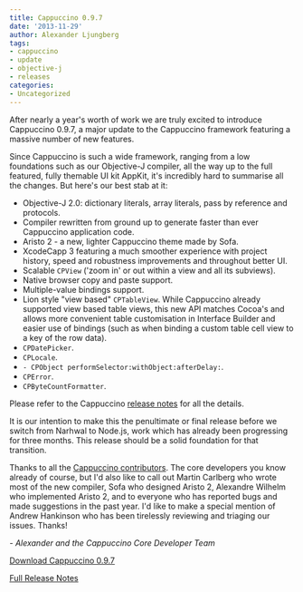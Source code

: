 ```yaml
---
title: Cappuccino 0.9.7
date: '2013-11-29'
author: Alexander Ljungberg
tags:
- cappuccino
- update
- objective-j
- releases
categories:
- Uncategorized
---
```


After nearly a year's worth of work we are truly excited to introduce Cappuccino 0.9.7, a major update to the Cappuccino framework featuring a massive number of new features.

Since Cappuccino is such a wide framework, ranging from a low foundations such as our Objective-J compiler, all the way up to the full featured, fully themable UI kit AppKit, it's incredibly hard to summarise all the changes. But here's our best stab at it:

 * Objective-J 2.0: dictionary literals, array literals, pass by reference and protocols.
 * Compiler rewritten from ground up to generate faster than ever Cappuccino application code.
 * Aristo 2 - a new, lighter Cappuccino theme made by Sofa.
 * XcodeCapp 3 featuring a much smoother experience with project history, speed and robustness improvements and throughout better UI.
 * Scalable `CPView` ('zoom in' or out within a view and all its subviews).
 * Native browser copy and paste support.
 * Multiple-value bindings support.
 * Lion style "view based" `CPTableView`. While Cappuccino already supported view based table views, this new API matches Cocoa's and allows more convenient table customisation in Interface Builder and easier use of bindings (such as when binding a custom table cell view to a key of the row data).
 * `CPDatePicker`.
 * `CPLocale`.
 * `- CPObject performSelector:withObject:afterDelay:`.
 * `CPError`.
 * `CPByteCountFormatter`.

Please refer to the Cappuccino [release notes](/cappuccino-release-notes.html) for all the details.

It is our intention to make this the penultimate or final release before we switch from Narhwal to Node.js, work which has already been progressing for three months. This release should be a solid foundation for that transition.

Thanks to all the [Cappuccino contributors](https://github.com/cappuccino/cappuccino/graphs/contributors). The core developers you know already of course, but I'd also like to call out Martin Carlberg who wrote most of the new compiler, Sofa who designed Aristo 2, Alexandre Wilhelm who implemented Aristo 2, and to everyone who has reported bugs and made suggestions in the past year. I'd like to make a special mention of Andrew Hankinson who has been tirelessly reviewing and triaging our issues. Thanks!

_- Alexander and the Cappuccino Core Developer Team_

[Download Cappuccino 0.9.7](/downloads.html)

[Full Release Notes](/cappuccino-release-notes.html)

